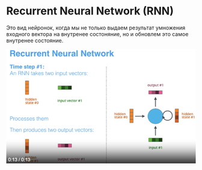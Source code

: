 Recurrent Neural Network (RNN)
========================
Это вид нейронок, когда мы не только выдаем результат умножения входного вектора на внутренее состоняние, но и обновлем это самое внутренее состояние.

![Reccurent Neural Network](../media/qownnotes-media-vgVxXd.png)
